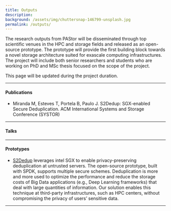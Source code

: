 ```yaml
---
title: Outputs
description:
background: /assets/img/chuttersnap-146799-unsplash.jpg
permalink: /outputs/
---
```


The research outputs from PAStor will be disseminated through top scientific venues in the HPC and storage fields and released as an open-source prototype. The prototype will provide the first building block towards a novel storage architecture suited for exascale computing infrastructures. The project will include both senior researchers and students who are working on PhD and MSc thesis focused on the scope of the project.

This page will be updated during the project duration.

---
#### Publications

* Miranda M, Esteves T, Portela B, Paulo J. S2Dedup: SGX-enabled Secure Deduplication. ACM International Systems and Storage Conference (SYSTOR)

----
#### Talks

---
#### Prototypes

* [S2Dedup](https://github.com/mmm97/S2Dedup) leverages intel SGX to enable privacy-preserving deduplication at untrusted servers. The open-source prototype, built with SPDK, supports multiple secure schemes. Deduplication is more and more used to optimize the performance and reduce the storage costs of Big Data applications (e.g., Deep Learning frameworks) that deal with large quantities of information. Our solution enables this technique at third-party infrastructures, such as HPC centers, without compromising the privacy of users’ sensitive data.

---
